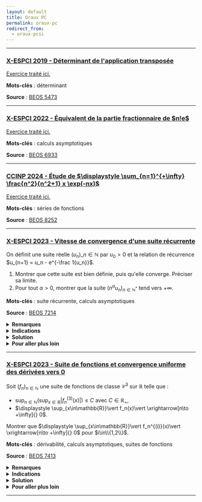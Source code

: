 ```yaml
---
layout: default
title: Oraux PC
permalink: oraux-pc
redirect_from:
  - oraux-pcsi
---
```


---

<h3 id="beos-5473">
  <a href="#beos-5473" class="header">
  X-ESPCI 2019 - Déterminant de l'application transposée</a>
</h3>

[Exercice traité ici.](determinants#determinant-application-transposee)

**Mots-clés** : déterminant

**Source** : <a href="https://beos.prepas.org/sujet.php?id=5473" target="_blank">BEOS 5473</a>

---

<h3 id="beos-6933-2">
  <a href="#beos-6933-2" class="header">
  X-ESPCI 2022 - Équivalent de la partie fractionnaire de $n!e$</a>
</h3>

[Exercice traité ici.](calculs-asymptotiques#equivalent-partie-fractionnaire-n-e)

**Mots-clés** : calculs asymptotiques

**Source** : <a href="https://beos.prepas.org/sujet.php?id=6933" target="_blank">BEOS 6933</a>

---

<h3 id="beos-8252">
  <a href="#beos-8252" class="header">
  CCINP 2024 - Étude de $\displaystyle \sum_{n=1}^{+\infty} \frac{n^2}{n^2+1} x \exp(-nx)$</a>
</h3>

[Exercice traité ici.](suites-et-series-de-fonctions#etude-serie-fonctions-1)

**Mots-clés** : séries de fonctions

**Source** : <a href="https://beos.prepas.org/sujet.php?id=8252" target="_blank">BEOS 8252</a>

---

<h3 id="beos-7214-1">
  <a href="#beos-7214-1" class="header">
  X-ESPCI 2023 - Vitesse de convergence d'une suite récurrente</a>
</h3>

On définit une suite réelle $(u_n)\_{n \in \mathbb{N}}$ par $u_0 > 0$ et la relation de récurrence $u_{n+1} = u_n - e^{-\frac 1{u_n}}$.

1. Montrer que cette suite est bien définie, puis qu'elle converge. Préciser sa limite.
2. Pour tout $\alpha > 0$, montrer que la suite $(n^{\alpha} u_n)_{n \in \mathbb{N}^*}$ tend vers $+\infty$.

**Mots-clés** : suite récurrente, calculs asymptotiques

**Source** : <a href="https://beos.prepas.org/sujet.php?id=7214" target="_blank">BEOS 7214</a>

<details>
  <summary><b>Remarques</b></summary>
    Ce résultat découle du résultat plus général traité dans <a href="calculs-asymptotiques#vitesse-de-convergence-suite-recurrente">cet exercice</a>.
</details>

<details>
  <summary><b>Indications</b></summary>
    <ol>
      <li>Écrire $u_{n+1} = f(u_n)$ et étudier $f$.</li>
      <li>Montrer qu'il s'agit d'obtenir $\displaystyle \frac{1}{u_n^{1/\alpha}} = o(n)$.<br>
      Montrer que $\displaystyle \frac{1}{u_{n+1}^{1/\alpha}} = \frac{1}{u_n^{1/\alpha}} + o(u_n^{\beta-1/\alpha})$ pour tout $\beta > 0$.</li>
    </ol>
</details>

<details>
  <summary><b>Solution</b></summary>
    <ol>
      <li>
        <u>Bonne définition de la suite :</u><br>
        Posons $f(x) = x - e^{-\frac 1{x}}$ définie sur $\mathbb{R}_+^*$.<br>
        Soit $x > 0$. On a
        $$\begin{align*}
        f(x) > 0 &\iff x > e^{-\frac 1{x}}\\
        &\iff \ln(x) > -\frac 1{x}\\
        &\iff -\ln(x) < \frac 1{x}\\
        &\iff \ln\left(\frac 1x\right) < \frac 1x.
        \end{align*}$$
        Or, l'inégalité $\ln(y) \leq y-1 < y$ est vérifiée pour tout $y > 0$, donc $\ln\left(\frac 1x\right) < \frac 1x$ pour tout $x > 0$.<br>
        Ainsi, $u_{n+1} = f(u_n)$ est bien définie pour tout $n\in\mathbb{N}$ car $u_0 > 0$ et $\ f(x) > 0$ pour tout $x > 0$.<br><br>
        <u>Convergence de la suite et limite :</u><br>
        On a $u_{n+1} - u_n = -e^{-\frac 1{u_n}} < 0$, donc $(u_n)$ est (strictement) décroissante.<br>
        Ainsi, la suite $(u_n)$ est décroissante et minorée par $0$, donc elle converge vers une limite $\ell\geq 0$.<br>
        On remarque que $\ f$ est continue sur $\mathbb{R}_+^*$ et est prolongeable par continuité en $0$ en posant $f(0) = 0$.<br>
        Par continuité de $\ f$ (sur $\mathbb R$), on a $\ell = f(\ell)$. Or, $f(x) < x$ pour tout $x > 0$, donc $\ell = 0$.<br>
        Donc $u_n \underset{n\to+\infty}{\longrightarrow} 0$.
      </li>
      <li>
        Soit $\alpha > 0$. On a l'équivalence suivante (avec $u_n > 0$) :
        $$\begin{align*}
        n^{\alpha}u_n \xrightarrow[n\to +\infty]{} +\infty &\iff \frac{1}{n^{\alpha}u_n} \xrightarrow[n\to +\infty]{} 0\\
        &\iff \frac{1}{n u_n^{1/\alpha}} \xrightarrow[n\to +\infty]{} 0\\
        &\iff \frac{1}{n u_n^{1/\alpha}} = o(1)\\
        &\iff \frac{1}{u_n^{1/\alpha}} = o(n).
        \end{align*}$$
        Nous allons démontrer cette dernière affirmation. Faisons un développement asymptotique :
        $$\begin{align*}
        \frac{1}{u_{n+1}^{1/\alpha}} &= \frac{1}{\left(u_n - e^{-\frac 1{u_n}}\right)^{1/\alpha}}\\
        &= \frac{1}{u_n^{1/\alpha}}\left(1 - \frac{1}{u_n}e^{-\frac 1{u_n}}\right)^{-1/\alpha}\\
        &= \frac{1}{u_n^{1/\alpha}}\left(1 + o(u_n^{\beta})\right)^{-1/\alpha}  \qquad \text{pour tout } \beta > 0\ (\text{croissances comparées})\\
        &=\frac{1}{u_n^{1/\alpha}} + o(u_n^{\beta-1/\alpha}).
        \end{align*}$$
        En choisissant $\beta = 1/\alpha$, on a $\displaystyle \frac{1}{u_{n+1}^{1/\alpha}} - \frac{1}{u_n^{1/\alpha}} = o(1)$, donc par télescopage :
        $$\frac{1}{u_n^{1/\alpha}} = \frac{1}{u_0^{1/\alpha}} + o(n) = o(n).$$
        Ce qui conclut la démonstration.
      </li>
    </ol>
</details>

<details>
  <summary><b>Pour aller plus loin</b></summary>
    <ul>
      <li>
        <a href="calculs-asymptotiques#vitesse-de-convergence-suite-recurrente">Vitesse de convergence d'une suite récurrente</a>
      </li>
    </ul>
</details>

---

<h3 id="beos-7413">
  <a href="#beos-7413" class="header">
  X-ESPCI 2023 - Suite de fonctions et convergence uniforme des dérivées vers 0</a>
</h3>

Soit $(f_n)_{n\in\mathbb{N}}$ une suite de fonctions de classe $\mathcal{C}^3$ sur $\mathbb{R}$ telle que :
- $\displaystyle \sup_{n\in\mathbb{N}}\left(\sup_{x\in\mathbb{R}}\vert f_n^{(3)}(x)\vert\right) \leq C$ avec $C\in\mathbb{R}_+$,
- $\displaystyle \sup_{x\in\mathbb{R}}\vert f_n(x)\vert \xrightarrow[n\to +\infty]{} 0$.

Montrer que $\displaystyle \sup_{x\in\mathbb{R}}\vert f_n^{(i)}(x)\vert \xrightarrow[n\to +\infty]{} 0$ pour $i\in\\{1,2\\}$.

**Mots-clés** : dérivabilité, calculs asymptotiques, suites de fonctions

**Source** : <a href="https://beos.prepas.org/sujet.php?id=7413" target="_blank">BEOS 7413</a>

<details>
  <summary><b>Remarques</b></summary>
    L'<a href="https://en.wikipedia.org/wiki/Landau–Kolmogorov_inequality" target="_blank">inégalité de Landau-Kolmogorov</a> permet de résoudre rapidement ce problème.<br>
    Elle stipule que si $\ f$ est de classe $\mathcal{C}^p(T,\mathbb{R})$ avec $T\subseteq\mathbb{R}$, alors, en notant $\displaystyle \Vert f\Vert_{\infty} = \sup_{x\in T}\vert f(x)\vert$ ($\in\mathbb{R}_+\cup\{+\infty\}$ a priori), on a l'inégalité suivante pour tout $1\leq k < p$ :
    $$\Vert f^{(k)}\Vert_{\infty} \leq C(p,k,T) \cdot \Vert f\Vert^{1-k/p}_{\infty} \cdot \Vert f^{(p)}\Vert^{k/p}_{\infty} \quad\text{avec}\quad C(p,k,T)\in\mathbb{R}_+.$$
    Ainsi, dans le cadre du problème, on a
    $$\Vert f_n'\Vert_{\infty} \leq C(3,1,\mathbb{R}) \cdot \Vert f_n\Vert^{2/3}_{\infty} \cdot \Vert f_n^{(3)}\Vert^{1/3}_{\infty}\leq C(3,1,\mathbb{R}) \cdot C^{1/3} \cdot \Vert f_n\Vert^{2/3}_{\infty} \xrightarrow[n\to +\infty]{}0 \quad\text{et}$$
    $$\Vert f_n''\Vert_{\infty} \leq C(3,2,\mathbb{R}) \cdot \Vert f_n\Vert^{1/3}_{\infty} \cdot \Vert f_n^{(3)}\Vert^{2/3}_{\infty}\leq C(3,2,\mathbb{R}) \cdot C^{2/3} \cdot \Vert f_n\Vert^{1/3}_{\infty} \xrightarrow[n\to +\infty]{}0.$$
</details>

<details>
  <summary><b>Indications</b></summary>
    On note $\displaystyle\Vert f\Vert_{\infty} = \sup_{x\in\mathbb{R}}\vert f(x)\vert \in\mathbb{R}_+\cup\{+\infty\}$.<br>
    Lemme : montrer que $\Vert f'\Vert_{\infty} \leq 2\sqrt{\Vert f\Vert_{\infty}\Vert f''\Vert_{\infty}}$ pour toute fonction $f$ de classe $\mathcal{C}^2$ sur $\mathbb{R}$ (cf. <a href="derivabilite#fonctions-a-derivees-bornees-2">cet exercice</a>).
</details>

<details>
  <summary><b>Solution</b></summary>
    On note $\displaystyle\Vert f\Vert_{\infty} = \sup_{x\in\mathbb{R}}\vert f(x)\vert \in\mathbb{R}_+\cup\{+\infty\}$.<br>
    Lemme : $\Vert f'\Vert_{\infty} \leq 2\sqrt{\Vert f\Vert_{\infty}\Vert f''\Vert_{\infty}}$ pour toute fonction $f$ de classe $\mathcal{C}^2$ sur $\mathbb{R}$ (cf. <a href="derivabilite#fonctions-a-derivees-bornees-2">cet exercice</a>).<br>
    Cela découle de la formule de Taylor-Lagrange. Pour $x\in\mathbb R$, pour tout réel $y\neq x$, il existe $c\in\,]x,y[$ tel que
    $$f(y) = f(x) + f'(x)(y-x) + \frac12\ f''(c)\cdot(y-x)^2.$$
    Donc, en posant $h = |y-x| > 0$, on a
    $$|f'(x)| = \left|\frac{f(y) - f(x)}{y-x} - \frac12 f''(c)\cdot(y-x)\right|\leq \frac{2\Vert f\Vert_{\infty}}{h} + \frac{\Vert f''\Vert_{\infty}h}{2}.$$
    En étudiant la fonction $\displaystyle g(h) = \frac{2\Vert f\Vert_{\infty}}{h} + \frac{\Vert f''\Vert_{\infty}h}{2}$ (en dérivant par exemple), on trouve que le minimum est atteint en $\displaystyle h = 2\sqrt{\frac{\Vert f\Vert_{\infty}}{\Vert f''\Vert_{\infty}}}$, et que $\displaystyle g(h) = 2\sqrt{\Vert f\Vert_{\infty}\Vert f''\Vert_{\infty}}$.
    D'où
    $$\Vert f'\Vert_{\infty} \leq 2\sqrt{\Vert f\Vert_{\infty}\Vert f''\Vert_{\infty}}.$$
    Reprenons le problème. En utilisant le lemme, on a
    $$\Vert f'\Vert_{\infty} \leq 2\sqrt{\Vert f\Vert_{\infty}\Vert f''\Vert_{\infty}} \leq 2\sqrt{\Vert f\Vert_{\infty}\cdot2\sqrt{\Vert f'\Vert_{\infty}\Vert f'''\Vert_{\infty}}} = 2^{3/2}\Vert f\Vert_{\infty}^{1/2}\Vert f'\Vert_{\infty}^{1/4}\Vert f'''\Vert_{\infty}^{1/4}.$$
    Donc, en utilisant les hypothèses du problème, on a
    $$\Vert f_n'\Vert_{\infty}^{3/4} \leq 2^{3/2}\Vert f_n\Vert_{\infty}^{1/2}\Vert f_n'''\Vert_{\infty}^{1/4} \leq 2^{3/2}C^{1/4}\Vert f_n\Vert_{\infty}^{1/2} \xrightarrow[n\to +\infty]{} 0.$$
    Donc $\Vert f_n'\Vert_{\infty} \xrightarrow[n\to +\infty]{} 0$. De même, on a
    $$\Vert f_n''\Vert_{\infty} \leq 2\sqrt{\Vert f_n'\Vert_{\infty}\Vert f_n'''\Vert_{\infty}} \leq 2C^{1/2}\sqrt{\Vert f_n'\Vert_{\infty}} \xrightarrow[n\to +\infty]{} 0.$$
    D'où le résultat :
    $$\sup_{x\in\mathbb{R}}\vert f_n^{(i)}(x)\vert = \Vert f_n^{(i)}\Vert_{\infty} \xrightarrow[n\to +\infty]{} 0 \quad\text{pour } i\in\{1,2\}.$$
</details>

<details>
  <summary><b>Pour aller plus loin</b></summary>
    <ul>
      <li>
				<a href="derivabilite#fonctions-a-derivees-bornees-2">Une fonction bornée à dérivée seconde bornée a une dérivée bornée</a>
      </li>
      <li>
				<a href="espaces-vectoriels-normes#fonctions-a-derivees-bornees">Fonctions à dérivées bornées (autour de l'inégalité de Landau–Kolmogorov)</a>
      </li>
    </ul>
</details>

---
